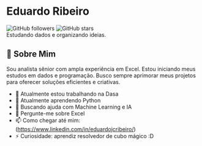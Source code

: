 # Eduardo Ribeiro

![GitHub followers](https://img.shields.io/github/followers/eduardojribe?label=Follow&style=social) ![GitHub stars](https://img.shields.io/github/stars/eduardojribe/repository?style=social)  
Estudando dados e organizando ideias.

## 🚀 Sobre Mim

Sou analista sênior com ampla experiência em Excel. Estou iniciando meus estudos em dados e programação. Busco sempre aprimorar meus projetos para oferecer soluções eficientes e criativas.

- 🔭 Atualmente estou trabalhando na Dasa
- 🌱 Atualmente aprendendo Python
- 🤔 Buscando ajuda com Machine Learning e IA
- 💬 Pergunte-me sobre Excel
- 📫 Como chegar até mim: (https://www.linkedin.com/in/eduardojcribeiro/)
- ⚡ Curiosidade: aprendiz resolvedor de cubo mágico :D


<!-- Substitua os exemplos acima pelos ícones das ferramentas ou tecnologias que utiliza. -->



<!---
eduardojribe/eduardojribe is a ✨ special ✨ repository because its `README.md` (this file) appears on your GitHub profile.
You can click the Preview link to take a look at your changes.
--->
